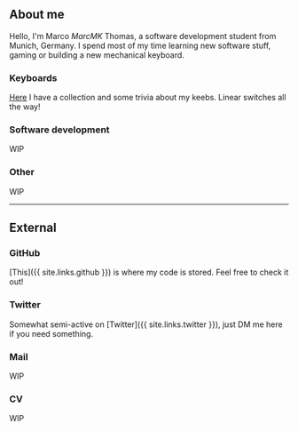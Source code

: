 ## About me

Hello, I'm Marco _MarcMK_ Thomas, a software development student from Munich, Germany.
I spend most of my time learning new software stuff,
gaming or building a new mechanical keyboard.

### Keyboards
[Here](./keebs.md) I have a collection and some trivia about my keebs.
Linear switches all the way!

### Software development
WIP

### Other
WIP

* * *

## External

### GitHub
[This]({{ site.links.github }}) is where my code is stored.
Feel free to check it out!

### Twitter
Somewhat semi-active on [Twitter]({{ site.links.twitter }}), just DM me here if
you need something.

### Mail
WIP

### CV
WIP

